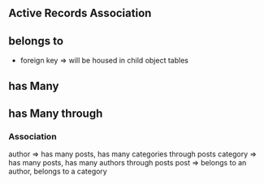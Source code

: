 ## Active Records Association

 ## belongs to

 - foreign key => will be housed in child object tables


 ## has Many

 ## has Many through

### Association
  author => has many posts, has many categories through posts
  category => has many posts, has many authors through posts
  post => belongs to an author, belongs to a category
